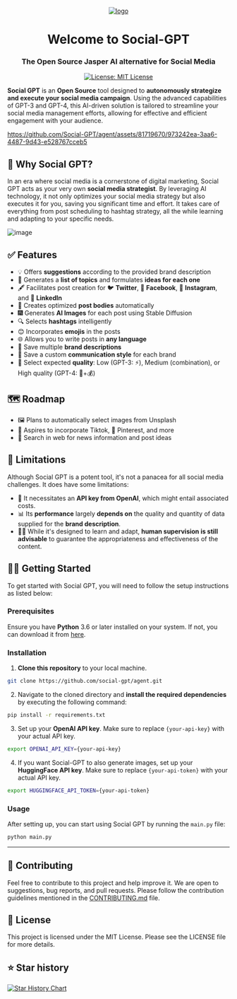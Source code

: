 <p align="center">
  <a href="https://jema.ai">
    <img style="max-width: 400px;"  alt="logo" src="https://avatars.githubusercontent.com/u/136657586?s=80&v=4">
  </a>
</p>

<h1 align="center">Welcome to Social-GPT</h1>
<h3 align="center">The Open Source Jasper AI alternative for Social Media</h3>
<p align="center">
  <a href="https://opensource.org/licenses/MIT" target="_blank">
    <img alt="License: MIT License" src="https://img.shields.io/badge/License-MIT License-yellow.svg" />
  </a>
</p>

**Social GPT** is an **Open Source** tool designed to **autonomously strategize and execute your social media campaign**. Using the advanced capabilities of GPT-3 and GPT-4, this AI-driven solution is tailored to streamline your social media management efforts, allowing for effective and efficient engagement with your audience.

https://github.com/Social-GPT/agent/assets/81719670/973242ea-3aa6-4487-9d43-e528767cceb5

## 🤖 Why Social GPT?

In an era where social media is a cornerstone of digital marketing, Social GPT acts as your very own **social media strategist**. By leveraging AI technology, it not only optimizes your social media strategy but also executes it for you, saving you significant time and effort. It takes care of everything from post scheduling to hashtag strategy, all the while learning and adapting to your specific needs.

![image](https://res.cloudinary.com/practicaldev/image/fetch/s--yO2rKtjs--/c_limit%2Cf_auto%2Cfl_progressive%2Cq_auto%2Cw_800/https://dev-to-uploads.s3.amazonaws.com/uploads/articles/dvczkruj06ubry7hxyih.png)

## ✅ Features

- 💡 Offers **suggestions** according to the provided brand description
- 📝 Generates a **list of topics** and formulates **ideas for each one**
- 🖋️ Facilitates post creation for 🐦 **Twitter**, 📘 **Facebook**, 📸 **Instagram**, and 💼 **LinkedIn**
- 🤖 Creates optimized **post bodies** automatically
- 🎆 Generates **AI Images** for each post using Stable Diffusion
- 🔍 Selects **hashtags** intelligently
- 😊 Incorporates **emojis** in the posts
- 🌐 Allows you to write posts in **any language**
- 💾 Save multiple **brand descriptions**
- 📣 Save a custom **communication style** for each brand
- 🤖 Select expected **quality**: Low (GPT-3: ⚡️), Medium (combination), or High quality (GPT-4: 🐢+💰)

## 🗺️ Roadmap
- 🖼️ Plans to automatically select images from Unsplash
- 🕺 Aspires to incorporate Tiktok, 📌 Pinterest, and more
- 🛜 Search in web for news information and post ideas


## 🛑 Limitations

Although Social GPT is a potent tool, it's not a panacea for all social media challenges. It does have some limitations:

- 🔑 It necessitates an **API key from OpenAI**, which might entail associated costs.
- 📊 Its **performance** largely **depends on** the quality and quantity of data supplied for the **brand description**.
- 🧑‍💻 While it's designed to learn and adapt, **human supervision is still advisable** to guarantee the appropriateness and effectiveness of the content.

## 🙌🏼 Getting Started

To get started with Social GPT, you will need to follow the setup instructions as listed below:

### Prerequisites

Ensure you have **Python** 3.6 or later installed on your system. If not, you can download it from [here](https://www.python.org/downloads/).

### Installation

1. **Clone this repository** to your local machine.

```bash
git clone https://github.com/social-gpt/agent.git
```

2. Navigate to the cloned directory and **install the required dependencies** by executing the following command:

```bash
pip install -r requirements.txt
```

3. Set up your **OpenAI API key**. Make sure to replace `{your-api-key}` with your actual API key.

```bash
export OPENAI_API_KEY={your-api-key}
```

4. If you want Social-GPT to also generate images, set up your **HuggingFace API key**. Make sure to replace `{your-api-token}` with your actual API key.

```bash
export HUGGINGFACE_API_TOKEN={your-api-token}
```

### Usage

After setting up, you can start using Social GPT by running the `main.py` file:

```bash
python main.py
```

---

## 🤝 Contributing

Feel free to contribute to this project and help improve it. We are open to suggestions, bug reports, and pull requests. Please follow the contribution guidelines mentioned in the [CONTRIBUTING.md](https://githum.com/social-gpt/agent/CONTRIBUTING.md) file.

## 📝 License

This project is licensed under the MIT License. Please see the LICENSE file for more details.

## ⭐️ Star history

[![Star History Chart](https://api.star-history.com/svg?repos=Social-GPT/agent&type=Date)](https://star-history.com/#Social-GPT/agent&Date)
